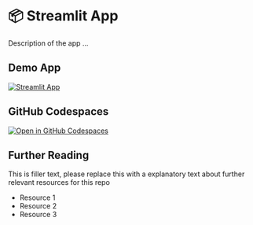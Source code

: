 # 📦 Streamlit App 

Description of the app ...

## Demo App

[![Streamlit App](https://static.streamlit.io/badges/streamlit_badge_black_white.svg)](https://app-starter-kit.streamlit.app/)

## GitHub Codespaces

[![Open in GitHub Codespaces](https://github.com/codespaces/badge.svg)](https://codespaces.new/streamlit/app-starter-kit?quickstart=1)


## Further Reading

This is filler text, please replace this with a explanatory text about further relevant resources for this repo
- Resource 1
- Resource 2
- Resource 3
